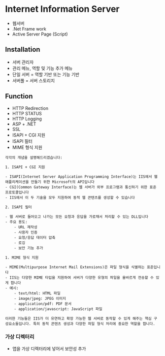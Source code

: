 
# Internet Information Server
- 웹서버 
- .Net Frame work
- Active Server Page (Script)

## Installation
- 서버 관리자
- 관리 메뉴, 역할 및 기능 추가 메뉴 
- 단일 서버 = 역할 기반 또는 기능 기반 
- 서버풀 = 서버 스토리지 

## Function
- HTTP Redirection
- HTTP STATUS
- HTTP Logging
- ASP + .NET
- SSL
- ISAPI + CGI 지원
- ISAPI 필터 
- MIME 형식 지원 

```ad-claude
각각의 개념을 설명해드리겠습니다:

1. ISAPI + CGI 지원

- ISAPI(Internet Server Application Programming Interface)는 IIS에서 웹 애플리케이션을 만들기 위한 Microsoft의 API입니다
- CGI(Common Gateway Interface)는 웹 서버가 외부 프로그램과 통신하기 위한 표준 프로토콜입니다
- IIS에서 이 두 기술을 모두 지원하여 동적 웹 콘텐츠를 생성할 수 있습니다

2. ISAPI 필터

- 웹 서버로 들어오고 나가는 모든 요청과 응답을 가로채서 처리할 수 있는 DLL입니다
- 주요 용도:
    - URL 재작성
    - 사용자 인증
    - 요청/응답 데이터 압축
    - 로깅
    - 보안 기능 추가

1. MIME 형식 지원

- MIME(Multipurpose Internet Mail Extensions)은 파일 형식을 식별하는 표준입니다
- IIS는 다양한 MIME 타입을 지원하여 서버가 다양한 유형의 파일을 올바르게 전송할 수 있게 합니다
- 예시:
    - text/html: HTML 파일
    - image/jpeg: JPEG 이미지
    - application/pdf: PDF 문서
    - application/javascript: JavaScript 파일

이러한 기능들은 IIS가 더 유연하고 확장 가능한 웹 서버로 동작할 수 있게 해주는 핵심 구성요소들입니다. 특히 동적 콘텐츠 생성과 다양한 파일 형식 처리에 중요한 역할을 합니다.
```

### 가상 디렉터리 
- 앱을 가상 디렉터리에 넣어서 보안성 추가 